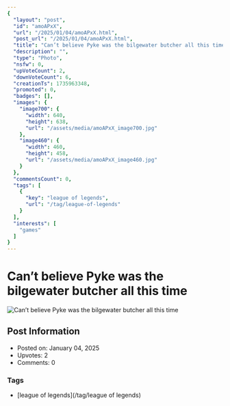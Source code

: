 ```yaml
---
{
  "layout": "post",
  "id": "amoAPxX",
  "url": "/2025/01/04/amoAPxX.html",
  "post_url": "/2025/01/04/amoAPxX.html",
  "title": "Can’t believe Pyke was the bilgewater butcher all this time",
  "description": "",
  "type": "Photo",
  "nsfw": 0,
  "upVoteCount": 2,
  "downVoteCount": 6,
  "creationTs": 1735963348,
  "promoted": 0,
  "badges": [],
  "images": {
    "image700": {
      "width": 640,
      "height": 638,
      "url": "/assets/media/amoAPxX_image700.jpg"
    },
    "image460": {
      "width": 460,
      "height": 458,
      "url": "/assets/media/amoAPxX_image460.jpg"
    }
  },
  "commentsCount": 0,
  "tags": [
    {
      "key": "league of legends",
      "url": "/tag/league-of-legends"
    }
  ],
  "interests": [
    "games"
  ]
}
---
```


# Can’t believe Pyke was the bilgewater butcher all this time

![Can’t believe Pyke was the bilgewater butcher all this time](/assets/media/amoAPxX_image700.jpg)

## Post Information

- Posted on: January 04, 2025
- Upvotes: 2
- Comments: 0

### Tags

- [league of legends](/tag/league of legends)
